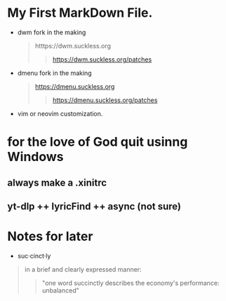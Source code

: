 <!--
Learning Markdown syntax
-->
# My First **MarkDown** File.

- dwm fork in the making
  > htttps://dwm.suckless.org
  >> https://dwm.suckless.org/patches
- dmenu fork in the making
  > https://dmenu.suckless.org
  >> https://dmenu.suckless.org/patches
- vim or neovim customization.
  
# for the love of God quit usinng Windows
## always make a .xinitrc
## yt-dlp ++ lyricFind ++ async (not sure) 
# Notes for later 
- suc·cinct·ly
> in a brief and clearly expressed manner:
>> "one word succinctly describes the economy's performance: unbalanced"
